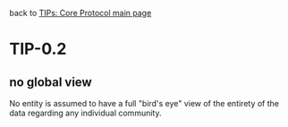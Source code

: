 back to [TIPs: Core Protocol main page](https://github.com/wds4/tapestry-protocol/blob/main/tips/core-protocol/README.md)

TIP-0.2
=====

no global view
-----

No entity is assumed to have a full "bird's eye" view of the entirety of the data regarding any individual community.
